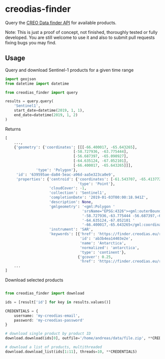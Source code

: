 # creodias-finder
Query the [CREO Data finder API](https://creodias.eu/eo-data-finder-api-manual) for available 
products.

Note: This is just a proof of concept, not finished, thoroughly tested or fully developed. You are still welcome to use it and also to submit pull requests fixing bugs you may find.

## Usage

Query and download Sentinel-1 products for a given time range

```python
import geojson
from datetime import datetime

from creodias_finder import query

results = query.query(
    'Sentinel1',
    start_date=datetime(2019, 1, 1),
    end_date=datetime(2019, 1, 2)
)
```

Returns

```python
[
    ...,
    {'geometry': {'coordinates': [[[-66.400017, -65.643265],
                               [-58.727936, -63.775444],
                               [-56.687397, -65.090927],
                               [-64.635124, -67.052101],
                               [-66.400017, -65.643265]]],
              'type': 'Polygon'},
     'id': '639595ae-da84-5eac-a96d-aa5e323ca0e9',
     'properties': {'centroid': {'coordinates': [-61.543707, -65.4137725],
                                 'type': 'Point'},
                    'cloudCover': -1,
                    'collection': 'Sentinel1',
                    'completionDate': '2019-01-03T00:00:18.941Z',
                    'description': None,
                    'gmlgeometry': '<gml:Polygon '
                                   'srsName="EPSG:4326"><gml:outerBoundaryIs><gml:LinearRing><gml:coordinates>-66.400017,-65.643265 '
                                   '-58.727936,-63.775444 -56.687397,-65.090927 '
                                   '-64.635124,-67.052101 '
                                   '-66.400017,-65.643265</gml:coordinates></gml:LinearRing></gml:outerBoundaryIs></gml:Polygon>',
                    'instrument': 'SAR',
                    'keywords': [{'href': 'https://finder.creodias.eu/resto/api/collections/Sentinel1/search.json?&lang=en&q=Antarctica',
                                  'id': 'ab3b4ea14403e2e',
                                  'name': 'Antarctica',
                                  'normalized': 'antarctica',
                                  'type': 'continent'},
                                 {'gcover': 0.25,
                                  'href': 'https://finder.creodias.eu/resto/api/collections/Sentinel1/search.json?&lang=en&q=Antarctica',
    ...
]
```

Download selected products

```python

from creodias_finder import download

ids = [result['id'] for key in results.values()]

CREDENTIALS = {
    username: 'my-creodias-email',
    password: 'my-creodias-password'
}

# download single product by product ID
download.download(ids[0], outfile='/home/andreas/data/file.zip', **CREDENTIALS)

# download a list of products, multithreaded
download.download_list(ids[1:11], threads=10, **CREDENTIALS)
```
